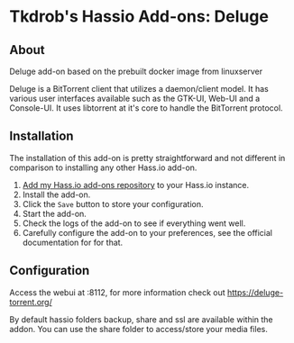 # Tkdrob's Hassio Add-ons: Deluge

## About

Deluge add-on based on the prebuilt docker image from linuxserver

Deluge is a BitTorrent client that utilizes a daemon/client model. It has various user interfaces available such as the GTK-UI, Web-UI and a Console-UI. It uses libtorrent at it's core to handle the BitTorrent protocol.

## Installation

The installation of this add-on is pretty straightforward and not different in
comparison to installing any other Hass.io add-on.

1. [Add my Hass.io add-ons repository][repository] to your Hass.io instance.
1. Install the add-on.
1. Click the `Save` button to store your configuration.
1. Start the  add-on.
1. Check the logs of the add-on to see if everything went well.
1. Carefully configure the add-on to your preferences, see the official documentation for for that.


## Configuration

Access the webui at <your-ip>:8112, for more information check out https://deluge-torrent.org/

By default hassio folders backup, share and ssl are available within the addon.
You can use the share folder to access/store your media files.



[repository]: https://github.com/tkdrob/hassio-addons